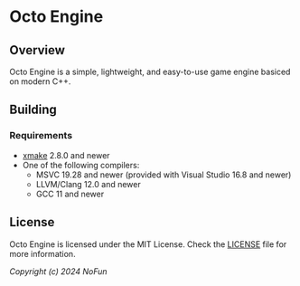 # Octo Engine

## Overview

Octo Engine is a simple, lightweight, and easy-to-use game engine basiced on modern C++.

## Building

### Requirements

- [xmake](https://xmake.io/) 2.8.0 and newer
- One of the following compilers:
  - MSVC 19.28 and newer (provided with Visual Studio 16.8 and newer)
  - LLVM/Clang 12.0 and newer
  - GCC 11 and newer

## License

Octo Engine is licensed under the MIT License. Check the [LICENSE](LICENSE) file for more information.

*Copyright (c) 2024 NoFun*
